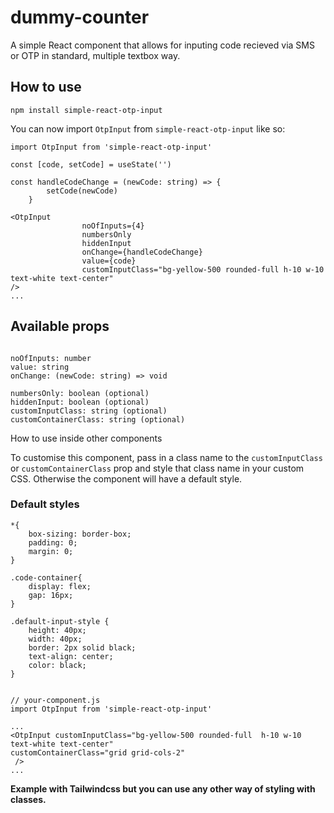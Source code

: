 # dummy-counter

A simple React component that allows for inputing code recieved via SMS or OTP in standard, multiple textbox way.

## How to use

`npm install simple-react-otp-input`

You can now import `OtpInput` from `simple-react-otp-input` like so:

```
import OtpInput from 'simple-react-otp-input'

const [code, setCode] = useState('')

const handleCodeChange = (newCode: string) => {
        setCode(newCode)
    }

<OtpInput
                noOfInputs={4}
                numbersOnly
                hiddenInput
                onChange={handleCodeChange}
                value={code}
                customInputClass="bg-yellow-500 rounded-full h-10 w-10 text-white text-center"
/>
...
```

## Available props

```

noOfInputs: number
value: string
onChange: (newCode: string) => void

numbersOnly: boolean (optional)
hiddenInput: boolean (optional)
customInputClass: string (optional)
customContainerClass: string (optional)

```

How to use inside other components

To customise this component, pass in a class name to the `customInputClass` or `customContainerClass` prop and style that class name in your custom CSS.
Otherwise the component will have a default style.

### Default styles

```
*{
    box-sizing: border-box;
    padding: 0;
    margin: 0;
}

.code-container{
    display: flex;
    gap: 16px;
}

.default-input-style {
    height: 40px;
    width: 40px;
    border: 2px solid black;
    text-align: center;
    color: black;
}
```

```

// your-component.js
import OtpInput from 'simple-react-otp-input'

...
<OtpInput customInputClass="bg-yellow-500 rounded-full  h-10 w-10 text-white text-center"
customContainerClass="grid grid-cols-2"
 />
...

```

**Example with Tailwindcss but you can use any other way of styling with classes.**
